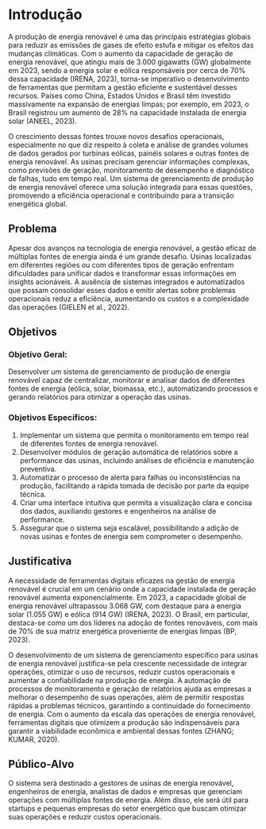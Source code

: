 # Introdução

A produção de energia renovável é uma das principais estratégias globais para reduzir as emissões de gases de efeito estufa e mitigar os efeitos das mudanças climáticas. Com o aumento da capacidade de geração de energia renovável, que atingiu mais de 3.000 gigawatts (GW) globalmente em 2023, sendo a energia solar e eólica responsáveis por cerca de 70% dessa capacidade (IRENA, 2023), torna-se imperativo o desenvolvimento de ferramentas que permitam a gestão eficiente e sustentável desses recursos. Países como China, Estados Unidos e Brasil têm investido massivamente na expansão de energias limpas; por exemplo, em 2023, o Brasil registrou um aumento de 28% na capacidade instalada de energia solar (ANEEL, 2023).

O crescimento dessas fontes trouxe novos desafios operacionais, especialmente no que diz respeito à coleta e análise de grandes volumes de dados gerados por turbinas eólicas, painéis solares e outras fontes de energia renovável. As usinas precisam gerenciar informações complexas, como previsões de geração, monitoramento de desempenho e diagnóstico de falhas, tudo em tempo real. Um sistema de gerenciamento de produção de energia renovável oferece uma solução integrada para essas questões, promovendo a eficiência operacional e contribuindo para a transição energética global.
<br>

## Problema

Apesar dos avanços na tecnologia de energia renovável, a gestão eficaz de múltiplas fontes de energia ainda é um grande desafio. Usinas localizadas em diferentes regiões ou com diferentes tipos de geração enfrentam dificuldades para unificar dados e transformar essas informações em insights acionáveis. A ausência de sistemas integrados e automatizados que possam consolidar esses dados e emitir alertas sobre problemas operacionais reduz a eficiência, aumentando os custos e a complexidade das operações (GIELEN et al., 2022).
<br>

## Objetivos

### Objetivo Geral:
Desenvolver um sistema de gerenciamento de produção de energia renovável capaz de centralizar, monitorar e analisar dados de diferentes fontes de energia (eólica, solar, biomassa, etc.), automatizando processos e gerando relatórios para otimizar a operação das usinas.

### Objetivos Específicos:
1.	Implementar um sistema que permita o monitoramento em tempo real de diferentes fontes de energia renovável.
2.	Desenvolver módulos de geração automática de relatórios sobre a performance das usinas, incluindo análises de eficiência e manutenção preventiva.
3.	Automatizar o processo de alerta para falhas ou inconsistências na produção, facilitando a rápida tomada de decisão por parte da equipe técnica.
4.	Criar uma interface intuitiva que permita a visualização clara e concisa dos dados, auxiliando gestores e engenheiros na análise de performance.
5.	Assegurar que o sistema seja escalável, possibilitando a adição de novas usinas e fontes de energia sem comprometer o desempenho.

## Justificativa

A necessidade de ferramentas digitais eficazes na gestão de energia renovável é crucial em um cenário onde a capacidade instalada de geração renovável aumenta exponencialmente. Em 2023, a capacidade global de energia renovável ultrapassou 3.068 GW, com destaque para a energia solar (1.055 GW) e eólica (914 GW) (IRENA, 2023). O Brasil, em particular, destaca-se como um dos líderes na adoção de fontes renováveis, com mais de 70% de sua matriz energética proveniente de energias limpas (BP, 2023).

O desenvolvimento de um sistema de gerenciamento específico para usinas de energia renovável justifica-se pela crescente necessidade de integrar operações, otimizar o uso de recursos, reduzir custos operacionais e aumentar a confiabilidade na produção de energia. A automação de processos de monitoramento e geração de relatórios ajuda as empresas a melhorar o desempenho de suas operações, além de permitir respostas rápidas a problemas técnicos, garantindo a continuidade do fornecimento de energia. Com o aumento da escala das operações de energia renovável, ferramentas digitais que otimizem a produção são indispensáveis para garantir a viabilidade econômica e ambiental dessas fontes (ZHANG; KUMAR, 2020).
<br>

## Público-Alvo

O sistema será destinado a gestores de usinas de energia renovável, engenheiros de energia, analistas de dados e empresas que gerenciam operações com múltiplas fontes de energia. Além disso, ele será útil para startups e pequenas empresas do setor energético que buscam otimizar suas operações e reduzir custos operacionais.

<br>



